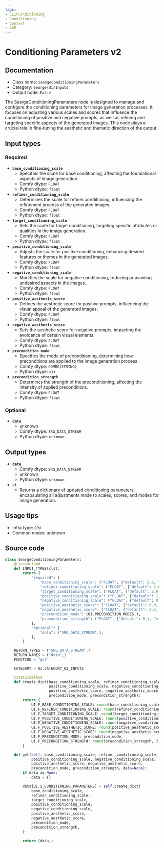 ```yaml
---
tags:
- CLIPConditioning
- Conditioning
- Context
- SAM
---
```


# Conditioning Parameters v2
## Documentation
- Class name: `SeargeConditioningParameters`
- Category: `Searge/UI/Inputs`
- Output node: `False`

The SeargeConditioningParameters node is designed to manage and configure the conditioning parameters for image generation processes. It focuses on adjusting various scales and scores that influence the conditioning of positive and negative prompts, as well as refining and targeting specific aspects of the generated images. This node plays a crucial role in fine-tuning the aesthetic and thematic direction of the output.
## Input types
### Required
- **`base_conditioning_scale`**
    - Specifies the scale for base conditioning, affecting the foundational aspects of image generation.
    - Comfy dtype: `FLOAT`
    - Python dtype: `float`
- **`refiner_conditioning_scale`**
    - Determines the scale for refiner conditioning, influencing the refinement process of the generated images.
    - Comfy dtype: `FLOAT`
    - Python dtype: `float`
- **`target_conditioning_scale`**
    - Sets the scale for target conditioning, targeting specific attributes or qualities in the image generation.
    - Comfy dtype: `FLOAT`
    - Python dtype: `float`
- **`positive_conditioning_scale`**
    - Adjusts the scale for positive conditioning, enhancing desired features or themes in the generated images.
    - Comfy dtype: `FLOAT`
    - Python dtype: `float`
- **`negative_conditioning_scale`**
    - Modifies the scale for negative conditioning, reducing or avoiding undesired aspects in the images.
    - Comfy dtype: `FLOAT`
    - Python dtype: `float`
- **`positive_aesthetic_score`**
    - Defines the aesthetic score for positive prompts, influencing the visual appeal of the generated images.
    - Comfy dtype: `FLOAT`
    - Python dtype: `float`
- **`negative_aesthetic_score`**
    - Sets the aesthetic score for negative prompts, impacting the avoidance of certain visual elements.
    - Comfy dtype: `FLOAT`
    - Python dtype: `float`
- **`precondition_mode`**
    - Specifies the mode of preconditioning, determining how preconditions are applied to the image generation process.
    - Comfy dtype: `COMBO[STRING]`
    - Python dtype: `str`
- **`precondition_strength`**
    - Determines the strength of the preconditioning, affecting the intensity of applied preconditions.
    - Comfy dtype: `FLOAT`
    - Python dtype: `float`
### Optional
- **`data`**
    - unknown
    - Comfy dtype: `SRG_DATA_STREAM`
    - Python dtype: `unknown`
## Output types
- **`data`**
    - Comfy dtype: `SRG_DATA_STREAM`
    - unknown
    - Python dtype: `unknown`
- **`ui`**
    - Returns a dictionary of updated conditioning parameters, encapsulating all adjustments made to scales, scores, and modes for image generation.
## Usage tips
- Infra type: `CPU`
- Common nodes: unknown


## Source code
```python
class SeargeConditioningParameters:
    @classmethod
    def INPUT_TYPES(cls):
        return {
            "required": {
                "base_conditioning_scale": ("FLOAT", {"default": 2.0, "min": 0.5, "max": 4.0, "step": 0.25},),
                "refiner_conditioning_scale": ("FLOAT", {"default": 2.0, "min": 0.5, "max": 4.0, "step": 0.25},),
                "target_conditioning_scale": ("FLOAT", {"default": 2.0, "min": 0.5, "max": 4.0, "step": 0.25},),
                "positive_conditioning_scale": ("FLOAT", {"default": 1.5, "min": 0.25, "max": 2.0, "step": 0.25},),
                "negative_conditioning_scale": ("FLOAT", {"default": 0.75, "min": 0.25, "max": 2.0, "step": 0.25},),
                "positive_aesthetic_score": ("FLOAT", {"default": 6.0, "min": 0.5, "max": 10.0, "step": 0.5},),
                "negative_aesthetic_score": ("FLOAT", {"default": 2.5, "min": 0.5, "max": 10.0, "step": 0.5},),
                "precondition_mode": (UI.PRECONDITION_MODES,),
                "precondition_strength": ("FLOAT", {"default": 0.1, "min": 0.0, "max": 1.0, "step": 0.05},),
            },
            "optional": {
                "data": ("SRG_DATA_STREAM",),
            },
        }

    RETURN_TYPES = ("SRG_DATA_STREAM",)
    RETURN_NAMES = ("data",)
    FUNCTION = "get"

    CATEGORY = UI.CATEGORY_UI_INPUTS

    @staticmethod
    def create_dict(base_conditioning_scale, refiner_conditioning_scale, target_conditioning_scale,
                    positive_conditioning_scale, negative_conditioning_scale,
                    positive_aesthetic_score, negative_aesthetic_score,
                    precondition_mode, precondition_strength):
        return {
            UI.F_BASE_CONDITIONING_SCALE: round(base_conditioning_scale, 3),
            UI.F_REFINER_CONDITIONING_SCALE: round(refiner_conditioning_scale, 3),
            UI.F_TARGET_CONDITIONING_SCALE: round(target_conditioning_scale, 3),
            UI.F_POSITIVE_CONDITIONING_SCALE: round(positive_conditioning_scale, 3),
            UI.F_NEGATIVE_CONDITIONING_SCALE: round(negative_conditioning_scale, 3),
            UI.F_POSITIVE_AESTHETIC_SCORE: round(positive_aesthetic_score, 3),
            UI.F_NEGATIVE_AESTHETIC_SCORE: round(negative_aesthetic_score, 3),
            UI.F_PRECONDITION_MODE: precondition_mode,
            UI.F_PRECONDITION_STRENGTH: round(precondition_strength, 3),
        }

    def get(self, base_conditioning_scale, refiner_conditioning_scale, target_conditioning_scale,
            positive_conditioning_scale, negative_conditioning_scale,
            positive_aesthetic_score, negative_aesthetic_score,
            precondition_mode, precondition_strength, data=None):
        if data is None:
            data = {}

        data[UI.S_CONDITIONING_PARAMETERS] = self.create_dict(
            base_conditioning_scale,
            refiner_conditioning_scale,
            target_conditioning_scale,
            positive_conditioning_scale,
            negative_conditioning_scale,
            positive_aesthetic_score,
            negative_aesthetic_score,
            precondition_mode,
            precondition_strength,
        )

        return (data,)

```
